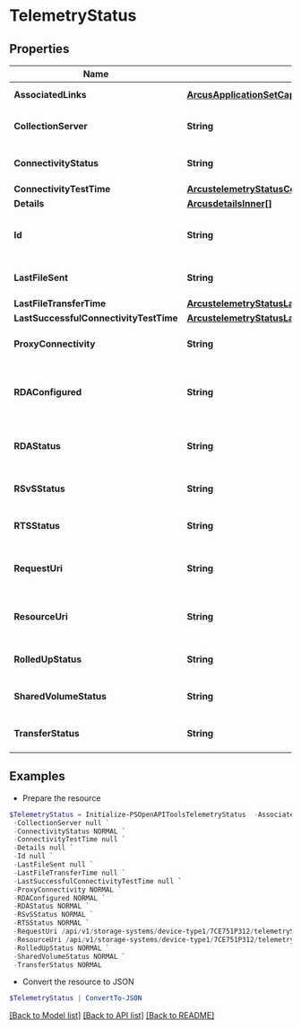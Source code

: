 # TelemetryStatus
## Properties

Name | Type | Description | Notes
------------ | ------------- | ------------- | -------------
**AssociatedLinks** | [**ArcusApplicationSetCapacityStatsAssociatedLinksInner[]**](ArcusApplicationSetCapacityStatsAssociatedLinksInner.md) | Associated Links Details | [optional] 
**CollectionServer** | **String** | Callhome Collection server URL | [optional] 
**ConnectivityStatus** | **String** | Callhome connectivity status. | [optional] 
**ConnectivityTestTime** | [**ArcustelemetryStatusConnectivityTestTime**](ArcustelemetryStatusConnectivityTestTime.md) |  | [optional] 
**Details** | [**ArcusdetailsInner[]**](ArcusdetailsInner.md) |  | [optional] 
**Id** | **String** | Unique identifier of the callhome status. | [optional] 
**LastFileSent** | **String** | Last sent file name via callhome. | [optional] 
**LastFileTransferTime** | [**ArcustelemetryStatusLastFileTransferTime**](ArcustelemetryStatusLastFileTransferTime.md) |  | [optional] 
**LastSuccessfulConnectivityTestTime** | [**ArcustelemetryStatusLastSuccessfulConnectivityTestTime**](ArcustelemetryStatusLastSuccessfulConnectivityTestTime.md) |  | [optional] 
**ProxyConnectivity** | **String** | Proxy connectivity status. | [optional] 
**RDAConfigured** | **String** | Callhome transport agent configuration details. | [optional] 
**RDAStatus** | **String** | Status of Callhome Transport Agent. | [optional] 
**RSvSStatus** | **String** | Status of callhome agent. | [optional] 
**RTSStatus** | **String** | Status of Real time scrubber. | [optional] 
**RequestUri** | **String** | resourceUri for detailed storage object | [optional] 
**ResourceUri** | **String** | resourceUri for detailed storage object | [optional] 
**RolledUpStatus** | **String** | Callhome Rolled up status. | [optional] 
**SharedVolumeStatus** | **String** | Shared Volume status | [optional] 
**TransferStatus** | **String** | Callhome File Transfer transfer. | [optional] 

## Examples

- Prepare the resource
```powershell
$TelemetryStatus = Initialize-PSOpenAPIToolsTelemetryStatus  -AssociatedLinks [{&quot;resourceUri&quot;:&quot;/api/v1/storage-systems/device-type1/{uid}&quot;,&quot;type&quot;:&quot;systems&quot;}] `
 -CollectionServer null `
 -ConnectivityStatus NORMAL `
 -ConnectivityTestTime null `
 -Details null `
 -Id null `
 -LastFileSent null `
 -LastFileTransferTime null `
 -LastSuccessfulConnectivityTestTime null `
 -ProxyConnectivity NORMAL `
 -RDAConfigured NORMAL `
 -RDAStatus NORMAL `
 -RSvSStatus NORMAL `
 -RTSStatus NORMAL `
 -RequestUri /api/v1/storage-systems/device-type1/7CE751P312/telemetryStatus `
 -ResourceUri /api/v1/storage-systems/device-type1/7CE751P312/telemetryStatus `
 -RolledUpStatus NORMAL `
 -SharedVolumeStatus NORMAL `
 -TransferStatus NORMAL
```

- Convert the resource to JSON
```powershell
$TelemetryStatus | ConvertTo-JSON
```

[[Back to Model list]](../README.md#documentation-for-models) [[Back to API list]](../README.md#documentation-for-api-endpoints) [[Back to README]](../README.md)

